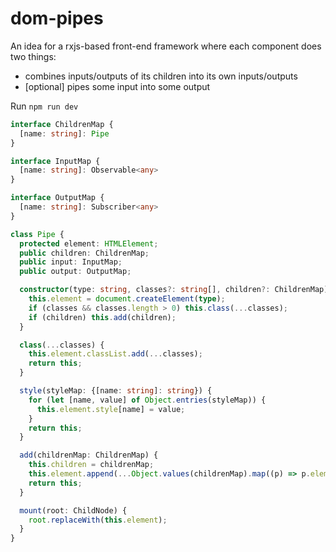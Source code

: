# dom-pipes
An idea for a rxjs-based front-end framework where each component does two things:
  - combines inputs/outputs of its children into its own inputs/outputs
  - [optional] pipes some input into some output

Run `npm run dev`

```ts
interface ChildrenMap {
  [name: string]: Pipe
}

interface InputMap {
  [name: string]: Observable<any>
}

interface OutputMap {
  [name: string]: Subscriber<any>
}

class Pipe {
  protected element: HTMLElement;
  public children: ChildrenMap;
  public input: InputMap;
  public output: OutputMap;

  constructor(type: string, classes?: string[], children?: ChildrenMap) {
    this.element = document.createElement(type);
    if (classes && classes.length > 0) this.class(...classes);
    if (children) this.add(children);
  }

  class(...classes) {
    this.element.classList.add(...classes);
    return this;
  }

  style(styleMap: {[name: string]: string}) {
    for (let [name, value] of Object.entries(styleMap)) {
      this.element.style[name] = value;
    }
    return this;
  }

  add(childrenMap: ChildrenMap) {
    this.children = childrenMap;
    this.element.append(...Object.values(childrenMap).map((p) => p.element));
    return this;
  }

  mount(root: ChildNode) {
    root.replaceWith(this.element);
  }
}
```
